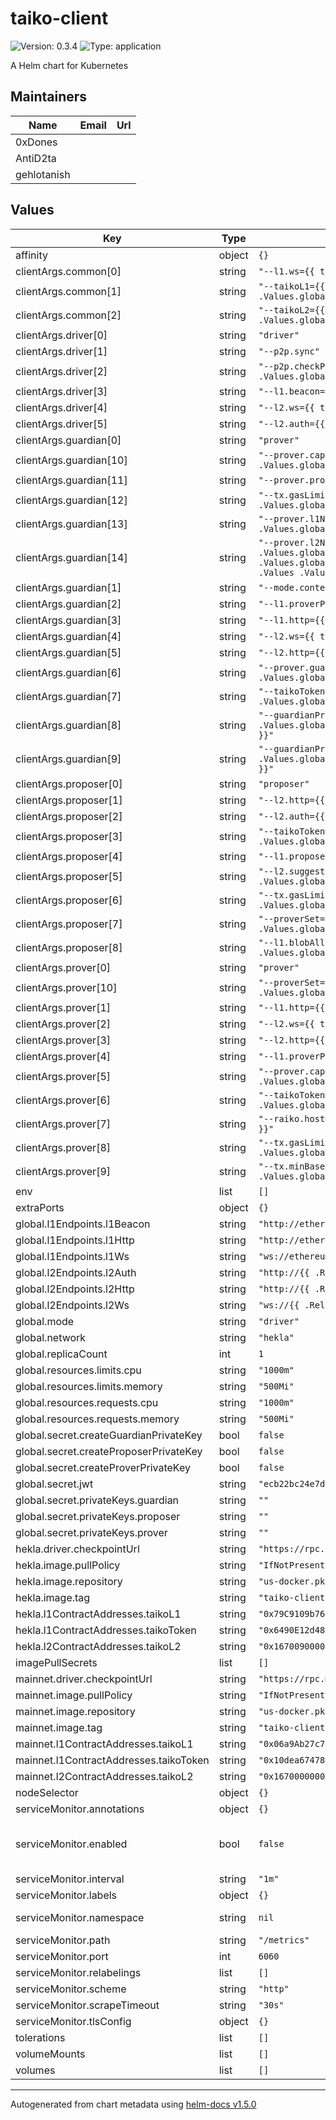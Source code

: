 # taiko-client

![Version: 0.3.4](https://img.shields.io/badge/Version-0.3.4-informational?style=flat-square) ![Type: application](https://img.shields.io/badge/Type-application-informational?style=flat-square)

A Helm chart for Kubernetes

## Maintainers

| Name | Email | Url |
| ---- | ------ | --- |
| 0xDones |  |  |
| AntiD2ta |  |  |
| gehlotanish |  |  |

## Values

| Key | Type | Default | Description |
|-----|------|---------|-------------|
| affinity | object | `{}` |  |
| clientArgs.common[0] | string | `"--l1.ws={{ tpl .Values.global.l1Endpoints.l1Ws . }}"` |  |
| clientArgs.common[1] | string | `"--taikoL1={{ (index .Values .Values.global.network).l1ContractAddresses.taikoL1 }}"` |  |
| clientArgs.common[2] | string | `"--taikoL2={{ (index .Values .Values.global.network).l2ContractAddresses.taikoL2 }}"` |  |
| clientArgs.driver[0] | string | `"driver"` |  |
| clientArgs.driver[1] | string | `"--p2p.sync"` |  |
| clientArgs.driver[2] | string | `"--p2p.checkPointSyncUrl={{ (index .Values .Values.global.network).driver.checkpointUrl }}"` |  |
| clientArgs.driver[3] | string | `"--l1.beacon={{ tpl .Values.global.l1Endpoints.l1Beacon . }}"` |  |
| clientArgs.driver[4] | string | `"--l2.ws={{ tpl .Values.global.l2Endpoints.l2Ws . }}"` |  |
| clientArgs.driver[5] | string | `"--l2.auth={{ tpl .Values.global.l2Endpoints.l2Auth . }}"` |  |
| clientArgs.guardian[0] | string | `"prover"` |  |
| clientArgs.guardian[10] | string | `"--prover.capacity={{ (index .Values .Values.global.network).guardian.capacity }}"` |  |
| clientArgs.guardian[11] | string | `"--prover.proveUnassignedBlocks"` |  |
| clientArgs.guardian[12] | string | `"--tx.gasLimit={{ (index .Values .Values.global.network).guardian.txGasLimit }}"` |  |
| clientArgs.guardian[13] | string | `"--prover.l1NodeVersion=\"{{ (index .Values .Values.global.network).guardian.l1NodeInfo }}\""` |  |
| clientArgs.guardian[14] | string | `"--prover.l2NodeVersion=\"driver:{{ (index .Values .Values.global.network).image.tag }}/taiko-geth:{{ (index .Values .Values.global.network).guardian.taikoGethVersion }}/guardian:{{ (index .Values .Values.global.network).image.tag }}"` |  |
| clientArgs.guardian[1] | string | `"--mode.contester"` |  |
| clientArgs.guardian[2] | string | `"--l1.proverPrivKey=$(GUARDIAN_PRIVATE_KEY)"` |  |
| clientArgs.guardian[3] | string | `"--l1.http={{ tpl .Values.global.l1Endpoints.l1Http . }}"` |  |
| clientArgs.guardian[4] | string | `"--l2.ws={{ tpl .Values.global.l2Endpoints.l2Ws . }}"` |  |
| clientArgs.guardian[5] | string | `"--l2.http={{ tpl .Values.global.l2Endpoints.l2Http . }}"` |  |
| clientArgs.guardian[6] | string | `"--prover.guardianProverHealthCheckServerEndpoint={{ (index .Values .Values.global.network).guardian.healthCheckServer }}"` |  |
| clientArgs.guardian[7] | string | `"--taikoToken={{ (index .Values .Values.global.network).l1ContractAddresses.taikoToken }}"` |  |
| clientArgs.guardian[8] | string | `"--guardianProverMinority={{ (index .Values .Values.global.network).guardian.contractAddresses.guardianProverMinority }}"` |  |
| clientArgs.guardian[9] | string | `"--guardianProverMajority={{ (index .Values .Values.global.network).guardian.contractAddresses.guardianProverMajority }}"` |  |
| clientArgs.proposer[0] | string | `"proposer"` |  |
| clientArgs.proposer[1] | string | `"--l2.http={{ tpl .Values.global.l2Endpoints.l2Http . }}"` |  |
| clientArgs.proposer[2] | string | `"--l2.auth={{ tpl .Values.global.l2Endpoints.l2Auth . }}"` |  |
| clientArgs.proposer[3] | string | `"--taikoToken={{ (index .Values .Values.global.network).l1ContractAddresses.taikoToken }}"` |  |
| clientArgs.proposer[4] | string | `"--l1.proposerPrivKey=$(PROPOSER_PRIVATE_KEY)"` |  |
| clientArgs.proposer[5] | string | `"--l2.suggestedFeeRecipient={{ (index .Values .Values.global.network).proposer.suggestedFeeRecipient }}"` |  |
| clientArgs.proposer[6] | string | `"--tx.gasLimit={{ (index .Values .Values.global.network).proposer.txGasLimit }}"` |  |
| clientArgs.proposer[7] | string | `"--proverSet={{ (index .Values .Values.global.network).proposer.proverSetAddress }}"` |  |
| clientArgs.proposer[8] | string | `"--l1.blobAllowed={{ (index .Values .Values.global.network).proposer.blobAllowed }}"` |  |
| clientArgs.prover[0] | string | `"prover"` |  |
| clientArgs.prover[10] | string | `"--proverSet={{ (index .Values .Values.global.network).prover.proverSetAddress }}"` |  |
| clientArgs.prover[1] | string | `"--l1.http={{ tpl .Values.global.l1Endpoints.l1Http . }}"` |  |
| clientArgs.prover[2] | string | `"--l2.ws={{ tpl .Values.global.l2Endpoints.l2Ws . }}"` |  |
| clientArgs.prover[3] | string | `"--l2.http={{ tpl .Values.global.l2Endpoints.l2Http . }}"` |  |
| clientArgs.prover[4] | string | `"--l1.proverPrivKey=$(PROVER_PRIVATE_KEY)"` |  |
| clientArgs.prover[5] | string | `"--prover.capacity={{ (index .Values .Values.global.network).prover.capacity }}"` |  |
| clientArgs.prover[6] | string | `"--taikoToken={{ (index .Values .Values.global.network).l1ContractAddresses.taikoToken }}"` |  |
| clientArgs.prover[7] | string | `"--raiko.host={{ (index .Values .Values.global.network).prover.raikoHost }}"` |  |
| clientArgs.prover[8] | string | `"--tx.gasLimit={{ (index .Values .Values.global.network).prover.txGasLimit }}"` |  |
| clientArgs.prover[9] | string | `"--tx.minBaseFee={{ (index .Values .Values.global.network).prover.txMinBaseFee }}"` |  |
| env | list | `[]` |  |
| extraPorts | object | `{}` |  |
| global.l1Endpoints.l1Beacon | string | `"http://ethereum-node-beacon:5052"` |  |
| global.l1Endpoints.l1Http | string | `"http://ethereum-node-execution:8545"` |  |
| global.l1Endpoints.l1Ws | string | `"ws://ethereum-node-execution:8546"` |  |
| global.l2Endpoints.l2Auth | string | `"http://{{ .Release.Name }}-taiko-geth:8551"` |  |
| global.l2Endpoints.l2Http | string | `"http://{{ .Release.Name }}-taiko-geth:8545"` |  |
| global.l2Endpoints.l2Ws | string | `"ws://{{ .Release.Name }}-taiko-geth:8546"` |  |
| global.mode | string | `"driver"` |  |
| global.network | string | `"hekla"` |  |
| global.replicaCount | int | `1` |  |
| global.resources.limits.cpu | string | `"1000m"` |  |
| global.resources.limits.memory | string | `"500Mi"` |  |
| global.resources.requests.cpu | string | `"1000m"` |  |
| global.resources.requests.memory | string | `"500Mi"` |  |
| global.secret.createGuardianPrivateKey | bool | `false` |  |
| global.secret.createProposerPrivateKey | bool | `false` |  |
| global.secret.createProverPrivateKey | bool | `false` |  |
| global.secret.jwt | string | `"ecb22bc24e7d4061f7ed690ccd5846d7d73f5d2b9733267e12f56790398d908a"` |  |
| global.secret.privateKeys.guardian | string | `""` |  |
| global.secret.privateKeys.proposer | string | `""` |  |
| global.secret.privateKeys.prover | string | `""` |  |
| hekla.driver.checkpointUrl | string | `"https://rpc.hekla.taiko.xyz"` |  |
| hekla.image.pullPolicy | string | `"IfNotPresent"` |  |
| hekla.image.repository | string | `"us-docker.pkg.dev/evmchain/images/taiko-client"` |  |
| hekla.image.tag | string | `"taiko-client-v0.29.0"` |  |
| hekla.l1ContractAddresses.taikoL1 | string | `"0x79C9109b764609df928d16fC4a91e9081F7e87DB"` |  |
| hekla.l1ContractAddresses.taikoToken | string | `"0x6490E12d480549D333499236fF2Ba6676C296011"` |  |
| hekla.l2ContractAddresses.taikoL2 | string | `"0x1670090000000000000000000000000000010001"` |  |
| imagePullSecrets | list | `[]` |  |
| mainnet.driver.checkpointUrl | string | `"https://rpc.mainnet.taiko.xyz"` |  |
| mainnet.image.pullPolicy | string | `"IfNotPresent"` |  |
| mainnet.image.repository | string | `"us-docker.pkg.dev/evmchain/images/taiko-client"` |  |
| mainnet.image.tag | string | `"taiko-client-v0.29.0"` |  |
| mainnet.l1ContractAddresses.taikoL1 | string | `"0x06a9Ab27c7e2255df1815E6CC0168d7755Feb19a"` |  |
| mainnet.l1ContractAddresses.taikoToken | string | `"0x10dea67478c5F8C5E2D90e5E9B26dBe60c54d800"` |  |
| mainnet.l2ContractAddresses.taikoL2 | string | `"0x1670000000000000000000000000000000010001"` |  |
| nodeSelector | object | `{}` |  |
| serviceMonitor.annotations | object | `{}` | Additional ServiceMonitor annotations |
| serviceMonitor.enabled | bool | `false` | If true, a ServiceMonitor CRD is created for a prometheus operator https://github.com/coreos/prometheus-operator |
| serviceMonitor.interval | string | `"1m"` | ServiceMonitor scrape interval |
| serviceMonitor.labels | object | `{}` | Additional ServiceMonitor labels |
| serviceMonitor.namespace | string | `nil` | Alternative namespace for ServiceMonitor |
| serviceMonitor.path | string | `"/metrics"` | Path to scrape |
| serviceMonitor.port | int | `6060` | Port of metrics expose |
| serviceMonitor.relabelings | list | `[]` | ServiceMonitor relabelings |
| serviceMonitor.scheme | string | `"http"` | ServiceMonitor scheme |
| serviceMonitor.scrapeTimeout | string | `"30s"` | ServiceMonitor scrape timeout |
| serviceMonitor.tlsConfig | object | `{}` | ServiceMonitor TLS configuration |
| tolerations | list | `[]` |  |
| volumeMounts | list | `[]` |  |
| volumes | list | `[]` |  |

----------------------------------------------
Autogenerated from chart metadata using [helm-docs v1.5.0](https://github.com/norwoodj/helm-docs/releases/v1.5.0)
